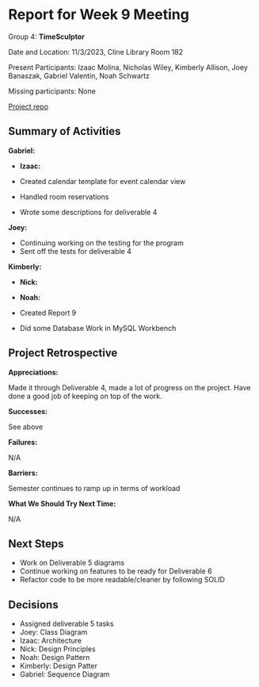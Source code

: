 # Report for Week 9 Meeting

Group 4: **TimeSculptor**

Date and Location: 11/3/2023, Cline Library Room 182

Present Participants: Izaac Molina, Nicholas Wiley, Kimberly Allison, Joey Banaszak, Gabriel Valentin, Noah Schwartz

Missing participants: None

[Project repo](https://github.com/nickw409/TimeSculptor)

## **Summary of Activities**

**Gabriel:**

- **Izaac:**

- Created calendar template for event calendar view
- Handled room reservations
- Wrote some descriptions for deliverable 4

**Joey:**

- Continuing working on the testing for the program
- Sent off the tests for deliverable 4

**Kimberly:**

- **Nick:**

- **Noah:**

- Created Report 9
- Did some Database Work in MySQL Workbench

## **Project Retrospective**

**Appreciations:**

Made it through Deliverable 4, made a lot of progress on the project. Have done a good job of keeping on top of the work.

**Successes:**

See above

**Failures:**

N/A

**Barriers:**

Semester continues to ramp up in terms of workload

**What We Should Try Next Time:**

N/A

## **Next Steps**

- Work on Deliverable 5 diagrams
- Continue working on features to be ready for Deliverable 6
- Refactor code to be more readable/cleaner by following SOLID

## **Decisions**

- Assigned deliverable 5 tasks
- Joey: Class Diagram
- Izaac: Architecture
- Nick: Design Principles
- Noah: Design Pattern
- Kimberly: Design Patter
- Gabriel: Sequence Diagram
